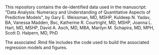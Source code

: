 This repository contains the de-identified data used in the manuscript: "Data Analysis: Numeracy and Understanding of Quantitative Aspects of Predictive Models", by Gary E. Weissman, MD, MSHP, Kuldeep N. Yadav, BA, Vanessa Madden, Bsc, Katherine R. Courtright, MD, MSHP, Joanna L. Hart, MD, MSHP, David A. Asch, MD, MBA, Marilyn M. Schapira, MD, MPH, Scott D. Halpern, MD, PhD

The associated .Rmd file includes the code used to build the associated regression models and figures.